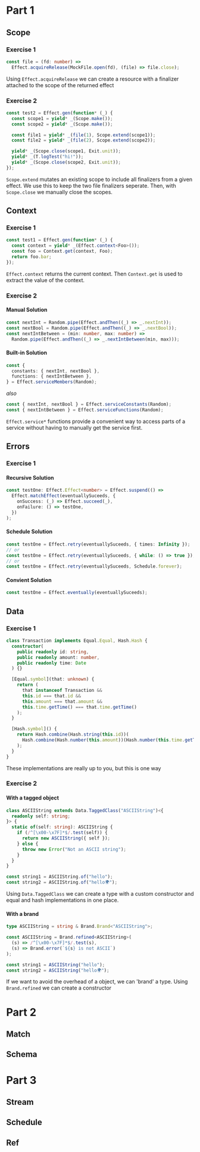 # Part 1

## Scope

### Exercise 1

```ts
const file = (fd: number) =>
  Effect.acquireRelease(MockFile.open(fd), (file) => file.close);
```

Using `Effect.acquireRelease` we can create a resource with a finalizer attached to the scope of the returned effect

### Exercise 2

```ts
const test2 = Effect.gen(function* (_) {
  const scope1 = yield* _(Scope.make());
  const scope2 = yield* _(Scope.make());

  const file1 = yield* _(file(1), Scope.extend(scope1));
  const file2 = yield* _(file(2), Scope.extend(scope2));

  yield* _(Scope.close(scope1, Exit.unit));
  yield* _(T.logTest("hi!"));
  yield* _(Scope.close(scope2, Exit.unit));
});
```

`Scope.extend` mutates an existing scope to include all finalizers from a given effect. We use this to keep the two file finalizers seperate. Then, with `Scope.close` we manually close the scopes.

## Context

### Exercise 1

```ts
const test1 = Effect.gen(function* (_) {
  const context = yield* _(Effect.context<Foo>());
  const foo = Context.get(context, Foo);
  return foo.bar;
});
```

`Effect.context` returns the current context. Then `Context.get` is used to extract the value of the context.

### Exercise 2

#### Manual Solution

```ts
const nextInt = Random.pipe(Effect.andThen((_) => _.nextInt));
const nextBool = Random.pipe(Effect.andThen((_) => _.nextBool));
const nextIntBetween = (min: number, max: number) =>
  Random.pipe(Effect.andThen((_) => _.nextIntBetween(min, max)));
```

#### Built-in Solution

```ts
const {
  constants: { nextInt, nextBool },
  functions: { nextIntBetween },
} = Effect.serviceMembers(Random);
```

_also_

```ts
const { nextInt, nextBool } = Effect.serviceConstants(Random);
const { nextIntBetween } = Effect.serviceFunctions(Random);
```

`Effect.service*` functions provide a convenient way to access parts of a service without having to manually get the service first.

## Errors

### Exercise 1

#### Recursive Solution

```ts
const testOne: Effect.Effect<number> = Effect.suspend(() =>
  Effect.matchEffect(eventuallySuceeds, {
    onSuccess: (_) => Effect.succeed(_),
    onFailure: () => testOne,
  })
);
```

#### Schedule Solution

```ts
const testOne = Effect.retry(eventuallySuceeds, { times: Infinity });
// or
const testOne = Effect.retry(eventuallySuceeds, { while: () => true });
// or
const testOne = Effect.retry(eventuallySuceeds, Schedule.forever);
```

#### Convient Solution

```ts
const testOne = Effect.eventually(eventuallySuceeds);
```

## Data

### Exercise 1

```ts
class Transaction implements Equal.Equal, Hash.Hash {
  constructor(
    public readonly id: string,
    public readonly amount: number,
    public readonly time: Date
  ) {}

  [Equal.symbol](that: unknown) {
    return (
      that instanceof Transaction &&
      this.id === that.id &&
      this.amount === that.amount &&
      this.time.getTime() === that.time.getTime()
    );
  }

  [Hash.symbol]() {
    return Hash.combine(Hash.string(this.id))(
      Hash.combine(Hash.number(this.amount))(Hash.number(this.time.getTime()))
    );
  }
}
```

These implementations are really up to you, but this is one way

### Exercise 2

#### With a tagged object

```ts
class ASCIIString extends Data.TaggedClass("ASCIIString")<{
  readonly self: string;
}> {
  static of(self: string): ASCIIString {
    if (/^[\x00-\x7F]*$/.test(self)) {
      return new ASCIIString({ self });
    } else {
      throw new Error("Not an ASCII string");
    }
  }
}

const string1 = ASCIIString.of("hello");
const string2 = ASCIIString.of("hello🌍");
```

Using `Data.TaggedClass` we can create a type with a custom constructor and equal and hash implementations in one place.

#### With a brand

```ts
type ASCIIString = string & Brand.Brand<"ASCIIString">;

const ASCIIString = Brand.refined<ASCIIString>(
  (s) => /^[\x00-\x7F]*$/.test(s),
  (s) => Brand.error(`${s} is not ASCII`)
);

const string1 = ASCIIString("hello");
const string2 = ASCIIString("hello🌍");
```

If we want to avoid the overhead of a object, we can 'brand' a type. Using `Brand.refined` we can create a constructor

# Part 2

## Match

## Schema

# Part 3

## Stream

## Schedule

## Ref
